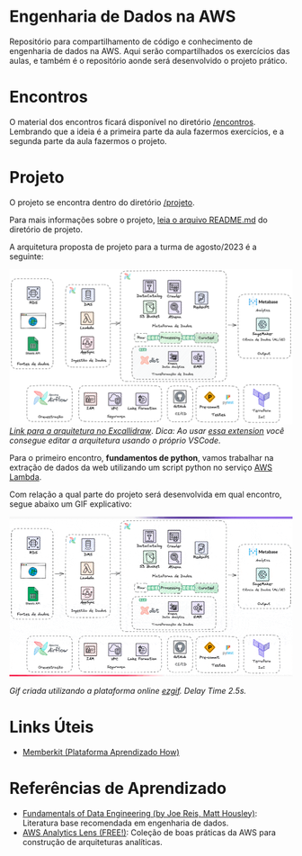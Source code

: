 # Engenharia de Dados na AWS
Repositório para compartilhamento de código e conhecimento de engenharia de dados na AWS. Aqui serão compartilhados os exercícios das aulas, e também é o repositório aonde será desenvolvido o projeto prático.

# Encontros
O material dos encontros ficará disponível no diretório [/encontros](/encontros/). Lembrando que a ideia é a primeira parte da aula fazermos exercícios, e a segunda parte da aula fazermos o projeto.


# Projeto
O projeto se encontra dentro do diretório [/projeto](/projeto).

Para mais informações sobre o projeto, [leia o arquivo README.md](./projeto/README.md) do diretório de projeto.

A arquitetura proposta de projeto para a turma de agosto/2023 é a seguinte:

![Arquitetura do projeto de dados, contendo fontes de dados, e ferramentas de intestão, transformação, armazenamento e visualização de dados.](Projeto.png)
[_Link para a arquitetura no Excallidraw_](Projeto.excalidraw). _Dica: Ao usar [essa extension](https://marketplace.visualstudio.com/items?itemName=pomdtr.excalidraw-editor) você consegue editar a arquitetura usando o próprio VSCode._

Para o primeiro encontro, **fundamentos de python**, vamos trabalhar na extração de dados da web utilizando um script python no serviço [AWS Lambda](https://aws.amazon.com/lambda/).

Com relação a qual parte do projeto será desenvolvida em qual encontro, segue abaixo um GIF explicativo:

![GIF Explicativo de qual parte do projeto será feita em qual encontro](/Projeto-Encontros.gif)

_Gif criada utilizando a plataforma online [ezgif](https://ezgif.com/maker). Delay Time 2.5s._

# Links Úteis
- [Memberkit (Plataforma Aprendizado How)](https://how-bootcamps.memberkit.com.br/)


# Referências de Aprendizado
- [Fundamentals of Data Engineering (by Joe Reis, Matt Housley)](https://www.oreilly.com/library/view/fundamentals-of-data/9781098108298/): Literatura base recomendada em engenharia de dados.
- [AWS Analytics Lens (FREE!)](https://docs.aws.amazon.com/wellarchitected/latest/analytics-lens/analytics-lens.html): Coleção de boas práticas da AWS para construção de arquiteturas analíticas.
  
